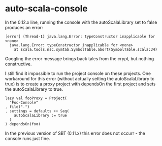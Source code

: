 auto-scala-console
==================

In the 0.12.x line, running the console with the autoScalaLibrary set to false produces an error:
    
    [error] (Thread-1) java.lang.Error: typeConstructor inapplicable for <none>
      java.lang.Error: typeConstructor inapplicable for <none>
        at scala.tools.nsc.symtab.SymbolTable.abort(SymbolTable.scala:34)
        
Googling the error message brings back tales from the crypt, but nothing constructive.

I still find it impossible to run the project console on these projects.
One workaround for this error (without actually setting the autoScalaLibrary to true) is to create
a proxy project with dependsOn the first project and sets the autoScalaLibrary to true.

    lazy val fooProxy = Project(
      "Foo-Console"
    , file(".")
    , settings = defaults ++ Seq(
        autoScalaLibrary := true
      )
    ) dependsOn(foo)
    
    
In the previous version of SBT (0.11.x) this error does not occurr - the console runs just fine.
